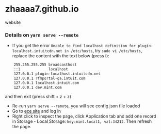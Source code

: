 # zhaaaa7.github.io
website

### Details on `yarn serve --remote`
- If you get the error `Unable to find localhost definition for plugin-localhost.intuitcdn.net in /etc/hosts`, try `sudo vi /etc/hosts`, replace the content with the text below (press i):
``` 127.0.0.1       localhost
    255.255.255.255 broadcasthost
    ::1             localhost
    127.0.0.1 plugin-localhost.intuitcdn.net
    127.0.0.1 rfmportal-qa.intuit.com
    127.0.0.1 localhost.intuit.com
    127.0.0.1 dev.mint.com 
```
and then exit (press shift + z + z)
- Re-run `yarn serve --remote`, you will see config.json file loaded
- Go to <a href="https://e2e.mint.intuit.com/save.event?task=personalloans">ece site</a> and log in
- Right click to inspect the page, click Application tab and add one record in Storage - Local Storage: `key:mint.local1, val:34212`. Then refresh the page.
